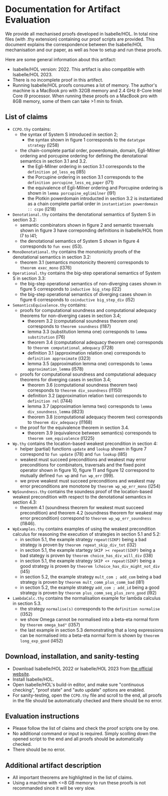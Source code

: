 # Documentation for Artifact Evaluation
We provide all mechanised proofs developed in Isabelle/HOL. In total nine files (with .thy extension) containing our proof scripts are provided. This document explains the correspondence between the Isabelle/HOL mechanisation and our paper, as well as how to setup and run these proofs.

Here are some general information about this artifact:
- Isabelle/HOL version: 2022. This artifact is also compatible with Isabelle/HOL 2023. 
- There is no incomplete proof in this artifect.
- Running Isabelle/HOL proofs consumes a lot of memory. The author's machine is a MacBook pro with 32GB memory and 2.4 GHz 8-Core Intel Core i9 processor. When running these proofs on a MacBook pro with 8GB memory, some of them can take >1 min to finish. 

## List of claims
- `CCPO.thy` contains:
	- the syntax of System S introduced in section 2;
		- the syntax shown in figure 1 corresponds to the `datatype strategy` (l258)
	- the chain-complete partial order, powerdomain, domain, Egli-Milner ordering and porcupine ordering for defining the denotational semantics in section 3.1 and 3.2.
		- the Egli-Milner ordering in section 3.1 corresponds to the `definition pd_less_eq` (l85)
		- the Porcupine ordering in section 3.1 corresponds to the `definition porcupine_less_eq_paper` (l71)
		- the equivalence of Egli-Milner ordering and Porcupine ordering is shown in `lemma porcupine_eglimilner` (l91)
		- the Plotkin powerdomain introducted in section 3.2 is instantiated as a chain complete partial order in `instantiation powerdomain :: ccpo` (l218)
- `Denotational.thy` contains the denotational semantics of System S in section 3.2:
	- semantic combinators shown in figure 2 and semantic traversals shown in figure 3 have correponding definitions in Isabelle/HOL from l7 to l41;
	- the denotational semantics of System S shown in figure 4 corresponds to `fun exec` (l53).
- `MonoDenotational.thy` contains the monotonicity proofs of the denotational semantics in section 3.2:
	- theorem 3.1 (semantics monotonicity theorem) corresponds to `theorem exec_mono` (l376)
- `Operational.thy` contains the big-step operational semantics of System S in section 3.3:
	- the big-step operational semantics of non-diverging cases shown in figure 5 corresponds to `inductive big_step` (l22)
	- the big-step operational semantics of diverging cases shown in figure 6 corresponds to `coinductive big_step_div` (l52)
- `SemanticsEquivalence.thy` contains:
	- proofs for computational soundness and computational adequacy theorems for non-diverging cases in section 3.4;
		- theorem 3.2 (computational soundness theorem one) corresponds to `theorem soundness` (l187)
		- lemma 3.3 (substitution lemma one) corresponds to `lemma substitution` (l76)
		- theorem 3.4 (computational adequacy theorem one) corresponds to `theorem computational_adequacy` (l728)
		- definition 3.1 (approximation relation one) corresponds to `definition approximate` (l323)
		- lemma 3.5 (approximation lemma one) corresponds to `lemma approximation_lemma` (l578)
	- proofs for computational soundness and computational adequacy theorems for diverging cases in section 3.4;
		- theorem 3.6 (computational soundness theorem two) corresponds to `theorem div_soundness` (l1150)
		- definition 3.2 (approximation relation two) corresponds to `definition rel` (l744)
		- lemma 3.7 (approximation lemma two) corresponds to `lemma div_soundness_lemma` (l823)
		- theorem 3.8 (computational adequacy theorem two) corresponds to `theorem div_adequacy` (l1168)
	- the proof for the equivalence theorem in section 3.4.
		- theorem 3.9 (equivalence between semantics) corresponds to `theorem sem_equivalence` (l1225)
- `Wp.thy` contains the location-based weakest precondition in section 4: 
	- helper (partial) functions `update` and `lookup` shown in figure 7 correspond to `fun update` (l78) and `fun lookup` (l85)
	- weakest must succeed preconditions and weakest may error preconditions for combinators, traversals and the fixed point operator shown in figure 10, figure 11 and figure 12 correspond to mutually defined `fun wp` and `fun wp_err` (l99).
	- we prove weakest must succeed preconditions and weakest may error preconditions are monotone by `theorem wp_wp_err_mono` (l254)
- `WpSoundness.thy` contains the soundess proof of the location-based weakest precondition with respect to the denotational semantics in section 4.3:
	- theorem 4.1 (soundness theorem for weakest must succeed precondition) and theorem 4.2 (soundness theorem for weakest may error precondition) correspond to `theorem wp_wp_err_soundness` (l1846).
- `WpExamples.thy` contains examples of using the weakest precondition calculus for reasoning the execution of strategies in section 5.1 and 5.2:
	- in section 5.1, the example strategy `repeat(SIKP)` being a bad strategy is proven by `theorem repeat_skip_div_tot` (l32)
	- in section 5.1, the example startegy `SKIP >< repeat(SIKP)` being a bad stategy is proven by `theorem choice_has_div_will_div` (l38)
	- in section 5.1, the example strategy `SKIP <+ repeat(SIKP)` being a good strategy is proven by `theorem lchoice_has_div_might_not_div` (l45)
	- in section 5.2, the example strategy `mult_com ; add_com` being a bad strategy is proven by `theorem mult_comm_plus_comm_bad` (l81)
	- in section 5.2, the example strategy `add_com ; add_id` being a good strategy is proven by `theorem plus_comm_seq_plus_zero_good` (l92)
- `LambdaCalc.thy` contains the normalisation example for lambda calculus in section 5.3.
	- the strategy `normalise(s)` corresponds to the `definition normalise` (l352)
	- we show Omega cannot be normalised into a beta-eta normal form by `theorem omega_bad"` (l357)
	- the last example in section 5.3 demonstrating that a long expressions can be normalised into a beta-eta normal form is shown by `theorem long_exp_good` (l452)

## Download, installation, and sanity-testing
- Download Isabelle/HOL 2022 or Isabelle/HOL 2023 from [the official website](https://isabelle.in.tum.de).
- Install Isabelle/HOL.
- Open Isabelle/HOL's build-in editor, and make sure "continuous checking", "proof state" and "auto update" options are enabled.
- For sanity-testing, open the `CCPO.thy` file and scroll to the end, all proofs in the file should be automatically checked and there should be no error.
## Evaluation instructions
- Please follow the list of claims and check the proof scripts one by one.
- No additional command or input is required. Simply scolling down the opened script to the end and all proofs should be automatically checked. 
- There should be no error.
## Additional artifact description
- All important theorems are highlighted in the list of claims.
- Using a machine with <=8 GB memory to run these proofs is not recommanded since it will be very slow.